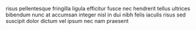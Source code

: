 risus pellentesque fringilla ligula efficitur fusce nec hendrerit tellus
ultrices bibendum nunc at accumsan integer nisl in dui nibh felis iaculis risus
sed suscipit dolor dictum vel ipsum nec nam praesent